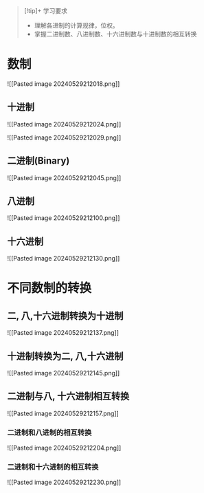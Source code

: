 > [!tip]+ 学习要求
> - 理解各进制的计算规律，位权。
> - 掌握二进制数、八进制数、十六进制数与十进制数的相互转换

# 数制

![[Pasted image 20240529212018.png]]



## 十进制
![[Pasted image 20240529212024.png]]


![[Pasted image 20240529212029.png]]

## 二进制(Binary)
![[Pasted image 20240529212045.png]]



## 八进制
![[Pasted image 20240529212100.png]]


## 十六进制
![[Pasted image 20240529212130.png]]

# 不同数制的转换
## 二, 八,十六进制转换为十进制
![[Pasted image 20240529212137.png]]


## 十进制转换为二, 八,十六进制
![[Pasted image 20240529212145.png]]

## 二进制与八, 十六进制相互转换
![[Pasted image 20240529212157.png]]

### 二进制和八进制的相互转换
![[Pasted image 20240529212204.png]]


### 二进制和十六进制的相互转换
![[Pasted image 20240529212230.png]]

